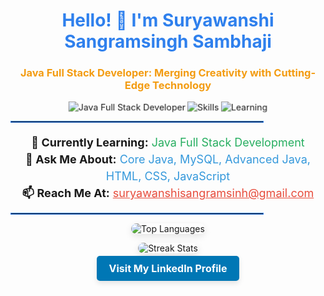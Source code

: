 <h1 align="center" style="color:#2f80ed;">Hello! 👋 I'm Suryawanshi Sangramsingh Sambhaji</h1>
<h3 align="center" style="color:#f39c12;">Java Full Stack Developer: Merging Creativity with Cutting-Edge Technology</h3>

<p align="center">
  <img src="https://img.shields.io/badge/Java-FullStack-007396?style=flat-square&logo=java" alt="Java Full Stack Developer" style="animation: pulse 1.5s infinite;" />
  <img src="https://img.shields.io/badge/Skills-Core%20Java%20|%20MySQL%20|%20Advanced%20Java%20|%20HTML%20|%20CSS%20|%20JavaScript-FF5722?style=flat-square" alt="Skills" style="animation: pulse 2s infinite;" />
  <img src="https://img.shields.io/badge/Status-Currently%20Learning%20Full%20Stack%20Java%20Development-4CAF50?style=flat-square" alt="Learning" style="animation: pulse 1.8s infinite;" />
</p>

<hr style="border: 1px solid #2f80ed; width: 80%;">

<p align="center" style="font-size: 18px; line-height: 1.5;">
  <strong>🌱 Currently Learning:</strong> <span style="color:#27ae60;">Java Full Stack Development</span><br>
  <strong>💬 Ask Me About:</strong> <span style="color:#3498db;">Core Java, MySQL, Advanced Java, HTML, CSS, JavaScript</span><br>
  <strong>📫 Reach Me At:</strong> <a href="mailto:suryawanshisangramsinh@gmail.com" style="color:#e74c3c;">suryawanshisangramsinh@gmail.com</a>
</p>

<hr style="border: 1px solid #2f80ed; width: 80%;">

<p align="center">
  <img src="https://github-readme-stats.vercel.app/api/top-langs?username=sangramsinghsuryawanshi&show_icons=true&locale=en&layout=compact" alt="Top Languages" style="box-shadow: 0px 4px 12px rgba(0,0,0,0.1); border-radius: 10px;" />
</p>

<p align="center">
  <img src="https://github-readme-streak-stats.herokuapp.com/?user=sangramsinghsuryawanshi&" alt="Streak Stats" style="box-shadow: 0px 4px 12px rgba(0,0,0,0.1); border-radius: 10px;" />
</p>

<p align="center">
  <a href="https://www.linkedin.com/in/sangramsingh-suryawanshi-4b7418261" target="_blank" style="text-decoration: none;">
    <span style="background-color: #0077b5; color: white; padding: 10px 20px; border-radius: 5px; box-shadow: 0px 4px 8px rgba(0,0,0,0.1); font-size: 16px; font-weight: bold; transition: all 0.3s ease;">
      <i class="fab fa-linkedin"></i> Visit My LinkedIn Profile
    </span>
  </a>
</p>

<style>
@keyframes pulse {
  0% {
    transform: scale(1);
  }
  50% {
    transform: scale(1.05);
  }
  100% {
    transform: scale(1);
  }
}

/* Hover effect for LinkedIn button */
a:hover span {
  background-color: #005582;
  box-shadow: 0px 6px 10px rgba(0,0,0,0.15);
}
</style>
